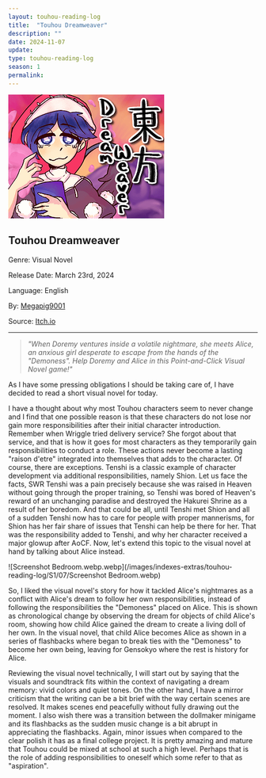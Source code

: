 ```yaml
---
layout: touhou-reading-log
title:  "Touhou Dreamweaver"
description: ""
date: 2024-11-07
update: 
type: touhou-reading-log
season: 1
permalink:
---
```

![Touhou Dreamweaver.webp](/images/indexes-extras/touhou-reading-log/S1/07/cover.webp)
## Touhou Dreamweaver
Genre: Visual Novel

Release Date: March 23rd, 2024

Language: English

By: [Megapig9001](https://megapig9001.itch.io/)

Source: [Itch.io](https://megapig9001.itch.io/touhou-dreamweaver)
- - -

> *"When Doremy ventures inside a volatile nightmare, she meets Alice, an anxious girl desperate to escape from the hands of the "Demoness". Help Doremy and Alice in this Point-and-Click Visual Novel game!"*

As I have some pressing obligations I should be taking care of, I have decided to read a short visual novel for today.

I have a thought about why most Touhou characters seem to never change and I find that one possible reason is that these characters do not lose nor gain more responsibilities after their initial character introduction. Remember when Wriggle tried delivery service? She forgot about that service, and that is how it goes for most characters as they temporarily gain responsibilities to conduct a role. These actions never become a lasting "raison d'etre" integrated into themselves that adds to the character. Of course, there are exceptions. Tenshi is a classic example of character development via additional responsibilities, namely Shion. Let us face the facts, SWR Tenshi was a pain precisely because she was raised in Heaven without going through the proper training, so Tenshi was bored of Heaven's reward of an unchanging paradise and destroyed the Hakurei Shrine as a result of her boredom. And that could be all, until Tenshi met Shion and all of a sudden Tenshi now has to care for people with proper mannerisms, for Shion has her fair share of issues that Tenshi can help be there for her. That was the responsibility added to Tenshi, and why her character received a major glowup after AoCF. Now, let's extend this topic to the visual novel at hand by talking about Alice instead.

![Screenshot Bedroom.webp.webp](/images/indexes-extras/touhou-reading-log/S1/07/Screenshot Bedroom.webp)

So, I liked the visual novel's story for how it tackled Alice's nightmares as a conflict with Alice's dream to follow her own responsibilities, instead of following the responsibilities the "Demoness" placed on Alice. This is shown as chronological change by observing the dream for objects of child Alice's room, showing how child Alice gained the dream to create a living doll of her own. In the visual novel, that child Alice becomes Alice as shown in a series of flashbacks where began to break ties with the "Demoness" to become her own being, leaving for Gensokyo where the rest is history for Alice.

Reviewing the visual novel technically, I will start out by saying that the visuals and soundtrack fits within the context of navigating a dream memory: vivid colors and quiet tones. On the other hand, I have a mirror criticism that the writing can be a bit brief with the way certain scenes are resolved. It makes scenes end peacefully without fully drawing out the moment. I also wish there was a transition between the dollmaker minigame and its flashbacks as the sudden music change is a bit abrupt in appreciating the flashbacks. Again, minor issues when compared to the clear polish it has as a final college project. It is pretty amazing and mature that Touhou could be mixed at school at such a high level. Perhaps that is the role of adding responsibilities to oneself which some refer to that as "aspiration".